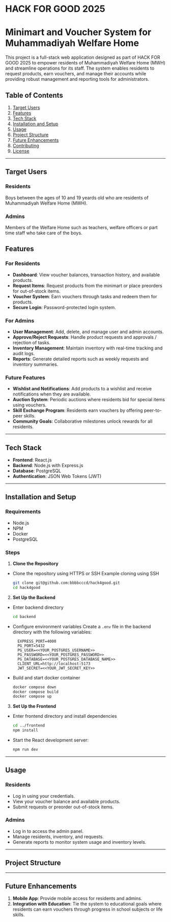 # HACK FOR GOOD 2025

# Minimart and Voucher System for Muhammadiyah Welfare Home

This project is a full-stack web application designed as part of HACK FOR GOOD 2025 to empower residents of Muhammadiyah Welfare Home (MWH) and streamline operations for its staff. The system enables residents to request products, earn vouchers, and manage their accounts while providing robust management and reporting tools for administrators.

## Table of Contents

1. [Target Users](#target-users)
2. [Features](#features)
3. [Tech Stack](#tech-stack)
4. [Installation and Setup](#installation-and-setup)
5. [Usage](#usage)
6. [Project Structure](#project-structure)
7. [Future Enhancements](#future-enhancements)
8. [Contributing](#contributing)
9. [License](#license)

---

## Target Users

### **Residents**

Boys between the ages of 10 and 19 yeards old who are residents of Muhammadiyah Welfare Home (MWH).

### **Admins**

Members of the Welfare Home such as teachers, welfare officers or part time staff who take care of the boys.

## Features

### **For Residents**

- **Dashboard**: View voucher balances, transaction history, and available products.
- **Request Items**: Request products from the minimart or place preorders for out-of-stock items.
- **Voucher System**: Earn vouchers through tasks and redeem them for products.
- **Secure Login**: Password-protected login system.

### **For Admins**

- **User Management**: Add, delete, and manage user and admin accounts.
- **Approve/Reject Requests**: Handle product requests and approvals / rejection of tasks.
- **Inventory Management**: Maintain inventory with real-time tracking and audit logs.
- **Reports**: Generate detailed reports such as weekly requests and inventory summaries.

### **Future Features**

- **Wishlist and Notifications**: Add products to a wishlist and receive notifications when they are available.
- **Auction System**: Periodic auctions where residents bid for special items using vouchers.
- **Skill Exchange Program**: Residents earn vouchers by offering peer-to-peer skills.
- **Community Goals**: Collaborative milestones unlock rewards for all residents.

---

## Tech Stack

- **Frontend**: React.js
- **Backend**: Node.js with Express.js
- **Database**: PostgreSQL
- **Authentication**: JSON Web Tokens (JWT)

---

## Installation and Setup

### **Requirements**

- Node.js
- NPM
- Docker
- PostgreSQL

### **Steps**

1. **Clone the Repository**

- Clone the repository using HTTPS or SSH
  Example cloning using SSH

  ```bash
  git clone git@github.com:bbbbcccd/hack4good.git
  cd hack4good
  ```

2.  **Set Up the Backend**

- Enter backend directory

  ```bash
  cd backend
  ```

- Configure environment variables
  Create a `.env` file in the backend directory with the following variables:

  ```env
    EXPRESS_PORT=4000
    PG_PORT=5432
    PG_USER=<<YOUR_POSTGRES_USERNAME>>
    PG_PASSWORD=<<YOUR_POSTGRES_PASSWORD>>
    PG_DATABASE=<<YOUR_POSTGRES_DATABASE_NAME>>
    CLIENT_URL=http://localhost:5173
    JWT_SECRET=<<YOUR_JWT_SECRET_KEY>>
  ```

- Build and start docker container

  ```bash
  docker compose down
  docker compose build
  docker compose up
  ```

3.  **Set Up the Frontend**

- Enter frontend directory and install dependencies

  ```bash
  cd ../frontend
  npm install
  ```

- Start the React development server:

  ```bash
  npm run dev
  ```

---

## Usage

### **Residents**

- Log in using your credentials.
- View your voucher balance and available products.
- Submit requests or preorder out-of-stock items.

### **Admins**

- Log in to access the admin panel.
- Manage residents, inventory, and requests.
- Generate reports to monitor system usage and inventory levels.

---

## Project Structure

---

## Future Enhancements

1. **Mobile App**: Provide mobile access for residents and admins.
2. **Integration with Education**: Tie the system to educational goals where residents can earn vouchers through progress in school subjects or life skills.
